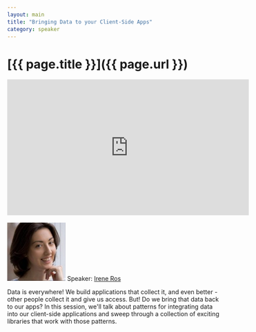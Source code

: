 ```yaml
---
layout: main
title: "Bringing Data to your Client-Side Apps"
category: speaker
---
```


# [{{ page.title }}]({{ page.url }})

<iframe width="560" height="315" src="http://www.youtube.com/embed/VHmyfXgcPM4" frameborder="0" allowfullscreen="true">
</iframe>

<a href="http://ireneros.com"><img src="/images/irene-ros.jpeg" class="speaker" alt="Irene Ros"></a>
Speaker: <a href="http://ireneros.com">Irene Ros</a>

Data is everywhere! We build applications that collect it, and even better - other people collect it and give us access. But! Do we bring that data back to our apps? In this session, we'll talk about patterns for integrating data into our client-side applications and sweep through a collection of exciting libraries that work with those patterns.
